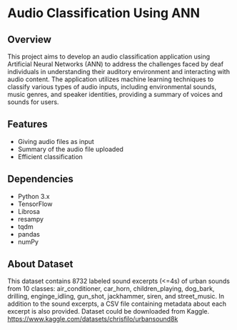
# Audio Classification Using ANN
## Overview
This project aims to develop an audio classification application using Artificial Neural Networks (ANN) to address the challenges faced by deaf individuals in understanding their auditory environment and interacting with audio content. The application utilizes machine learning techniques to classify various types of audio inputs, including environmental sounds, music genres, and speaker identities, providing a summary of voices and sounds for users.

## Features

- Giving audio files as input
- Summary of the audio file uploaded
- Efficient classification
## Dependencies
- Python 3.x
- TensorFlow
- Librosa
- resampy
- tqdm
- pandas
- numPy

## About Dataset
This dataset contains 8732 labeled sound excerpts (<=4s) of urban sounds from 10 classes: air_conditioner, car_horn, children_playing, dog_bark, drilling, enginge_idling, gun_shot, jackhammer, siren, and street_music. In addition to the sound excerpts, a CSV file containing metadata about each excerpt is also provided. Dataset could be downloaded from Kaggle. https://www.kaggle.com/datasets/chrisfilo/urbansound8k